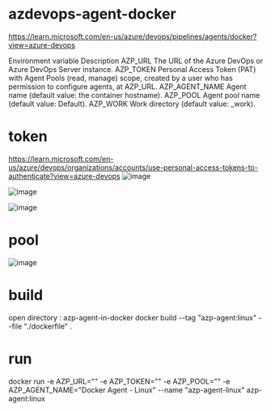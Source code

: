 # azdevops-agent-docker

https://learn.microsoft.com/en-us/azure/devops/pipelines/agents/docker?view=azure-devops 

Environment variable	Description
AZP_URL	The URL of the Azure DevOps or Azure DevOps Server instance.
AZP_TOKEN	Personal Access Token (PAT) with Agent Pools (read, manage) scope, created by a user who has permission to configure agents, at AZP_URL.
AZP_AGENT_NAME	Agent name (default value: the container hostname).
AZP_POOL	Agent pool name (default value: Default).
AZP_WORK	Work directory (default value: _work).

# token
https://learn.microsoft.com/en-us/azure/devops/organizations/accounts/use-personal-access-tokens-to-authenticate?view=azure-devops 
![image](https://github.com/Alfonsoaz01/azdevops-agent-docker/assets/91730802/d9249f35-8bb5-4f74-b96b-a80f5fea3a26)

![image](https://github.com/Alfonsoaz01/azdevops-agent-docker/assets/91730802/cf25bfb3-0693-4838-817d-d75701b7095b)


![image](https://github.com/Alfonsoaz01/azdevops-agent-docker/assets/91730802/218e0acc-eb24-4587-8e86-8926e36700f2)

# pool 
![image](https://github.com/Alfonsoaz01/azdevops-agent-docker/assets/91730802/3fd116dc-475a-49bf-ae85-9897c33cfa5f)



# build
open directory : azp-agent-in-docker
docker build --tag "azp-agent:linux" --file "./dockerfile" . 

# run
docker run -e AZP_URL="<Azure DevOps instance>" -e AZP_TOKEN="<Personal Access Token>" -e AZP_POOL="<Agent Pool Name>" -e AZP_AGENT_NAME="Docker Agent - Linux" --name "azp-agent-linux" azp-agent:linux 


